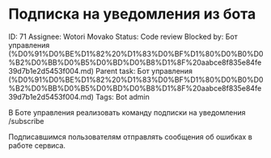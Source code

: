 # Подписка на уведомления из бота

ID: 71
Assignee: Wotori Movako
Status: Code review
Blocked by: Бот управления  (%D0%91%D0%BE%D1%82%20%D1%83%D0%BF%D1%80%D0%B0%D0%B2%D0%BB%D0%B5%D0%BD%D0%B8%D1%8F%20aabce8f835e84fe39d7b1e2d5453f004.md)
Parent task: Бот управления  (%D0%91%D0%BE%D1%82%20%D1%83%D0%BF%D1%80%D0%B0%D0%B2%D0%BB%D0%B5%D0%BD%D0%B8%D1%8F%20aabce8f835e84fe39d7b1e2d5453f004.md)
Tags: Bot admin

В Боте управления реализовать команду подписки на уведомления /subscribe

Подписавшимся пользователям отправлять сообщения об ошибках в работе сервиса.